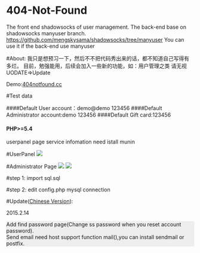 # 404-Not-Found
The front end shadowsocks of user management.
The back-end base on shadowsocks manyuser branch.
https://github.com/mengskysama/shadowsocks/tree/manyuser
You can use it if the back-end  use manyuser

#About:
我只是想预习一下，然后不不把代码秀出来的话，都不知道自己写得有多烂。
目前，勉强能用，后续会加入一些新的功能，如：用户管理之类
请无视UODATE=>Update

<p>Demo:<a href="http://404notfound.cc/" target="_blank">404notfound.cc</a></p>

#Test data

####Default User account：demo@demo    123456
####Default Administrator account:demo  123456
####Default Gift card:123456

#### PHP>=5.4

<p>userpanel page service infomation need istall munin</p>

#UserPanel
<img src="http://ww4.sinaimg.cn/mw690/b1209f59gw1eqzn2nzpq5j20n10jkwfw.jpg">

#Administrator Page
<img src="http://ww1.sinaimg.cn/mw690/b1209f59gw1eqzn2pgcabj20n10jktax.jpg">
<img src="http://ww4.sinaimg.cn/mw690/b1209f59gw1eqzn2ohds6j20n10jkwfy.jpg">


#step 1:
import sql.sql


#step 2:
edit config.php mysql connection</p>


#Update(<a href="http://404notfound.cc/about.html" target="_blank">Chinese Version</a>):</h4>
<p>2015.2.14</p>
<p style="background:#eee">Add find password page(Change ss password when you reset account password).</br>Send email need host support function mail(),you can install sendmail or postfix.</p>
